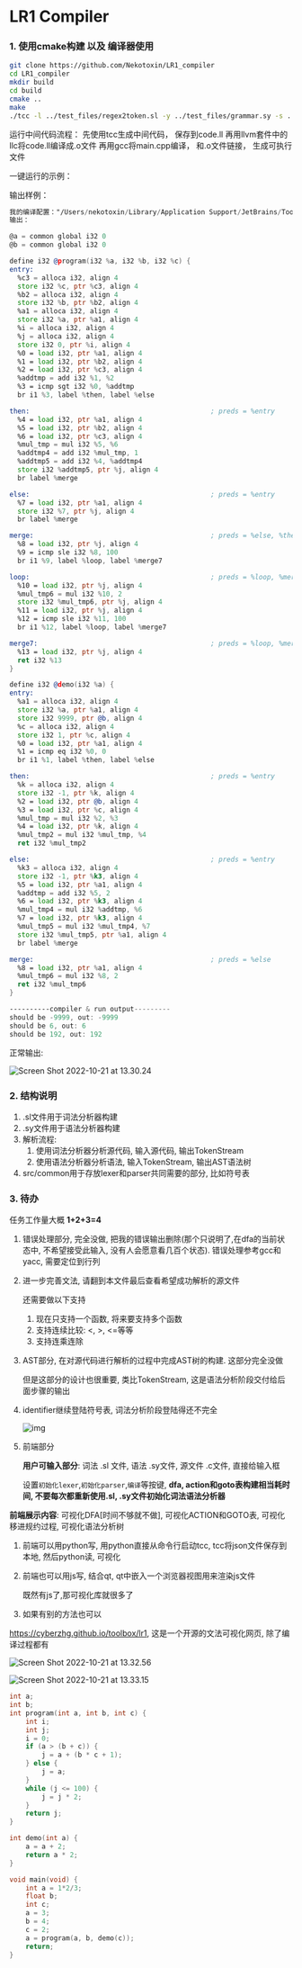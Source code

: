 # LR1 Compiler

### 1. 使用cmake构建 以及 编译器使用

```sh
git clone https://github.com/Nekotoxin/LR1_compiler
cd LR1_compiler
mkdir build
cd build
cmake ..
make
./tcc -l ../test_files/regex2token.sl -y ../test_files/grammar.sy -s ../test_files/test.c
```
运行中间代码流程：
先使用tcc生成中间代码， 保存到code.ll
再用llvm套件中的llc将code.ll编译成.o文件
再用gcc将main.cpp编译， 和.o文件链接， 生成可执行文件

一键运行的示例：

输出样例：
```asm
我的编译配置："/Users/nekotoxin/Library/Application Support/JetBrains/Toolbox/apps/CLion/ch-0/222.4167.35/CLion.app/Contents/bin/cmake/mac/bin/cmake" --build /Users/nekotoxin/workspace/gitclone/LR1_compiler/cmake-build-debug --target tcc -j 6 &&  /Users/nekotoxin/workspace/gitclone/LR1_compiler/cmake-build-debug/tcc -l ../test_files/regex2token.sl -y ../test_files/grammar.sy -s ../test_files/test.c && llc code.ll -filetype=obj -o test.o && gcc main.cpp test.o -o test && ./test
输出：

@a = common global i32 0
@b = common global i32 0

define i32 @program(i32 %a, i32 %b, i32 %c) {
entry:
  %c3 = alloca i32, align 4
  store i32 %c, ptr %c3, align 4
  %b2 = alloca i32, align 4
  store i32 %b, ptr %b2, align 4
  %a1 = alloca i32, align 4
  store i32 %a, ptr %a1, align 4
  %i = alloca i32, align 4
  %j = alloca i32, align 4
  store i32 0, ptr %i, align 4
  %0 = load i32, ptr %a1, align 4
  %1 = load i32, ptr %b2, align 4
  %2 = load i32, ptr %c3, align 4
  %addtmp = add i32 %1, %2
  %3 = icmp sgt i32 %0, %addtmp
  br i1 %3, label %then, label %else

then:                                             ; preds = %entry
  %4 = load i32, ptr %a1, align 4
  %5 = load i32, ptr %b2, align 4
  %6 = load i32, ptr %c3, align 4
  %mul_tmp = mul i32 %5, %6
  %addtmp4 = add i32 %mul_tmp, 1
  %addtmp5 = add i32 %4, %addtmp4
  store i32 %addtmp5, ptr %j, align 4
  br label %merge

else:                                             ; preds = %entry
  %7 = load i32, ptr %a1, align 4
  store i32 %7, ptr %j, align 4
  br label %merge

merge:                                            ; preds = %else, %then
  %8 = load i32, ptr %j, align 4
  %9 = icmp sle i32 %8, 100
  br i1 %9, label %loop, label %merge7

loop:                                             ; preds = %loop, %merge
  %10 = load i32, ptr %j, align 4
  %mul_tmp6 = mul i32 %10, 2
  store i32 %mul_tmp6, ptr %j, align 4
  %11 = load i32, ptr %j, align 4
  %12 = icmp sle i32 %11, 100
  br i1 %12, label %loop, label %merge7

merge7:                                           ; preds = %loop, %merge
  %13 = load i32, ptr %j, align 4
  ret i32 %13
}

define i32 @demo(i32 %a) {
entry:
  %a1 = alloca i32, align 4
  store i32 %a, ptr %a1, align 4
  store i32 9999, ptr @b, align 4
  %c = alloca i32, align 4
  store i32 1, ptr %c, align 4
  %0 = load i32, ptr %a1, align 4
  %1 = icmp eq i32 %0, 0
  br i1 %1, label %then, label %else

then:                                             ; preds = %entry
  %k = alloca i32, align 4
  store i32 -1, ptr %k, align 4
  %2 = load i32, ptr @b, align 4
  %3 = load i32, ptr %c, align 4
  %mul_tmp = mul i32 %2, %3
  %4 = load i32, ptr %k, align 4
  %mul_tmp2 = mul i32 %mul_tmp, %4
  ret i32 %mul_tmp2

else:                                             ; preds = %entry
  %k3 = alloca i32, align 4
  store i32 -1, ptr %k3, align 4
  %5 = load i32, ptr %a1, align 4
  %addtmp = add i32 %5, 2
  %6 = load i32, ptr %k3, align 4
  %mul_tmp4 = mul i32 %addtmp, %6
  %7 = load i32, ptr %k3, align 4
  %mul_tmp5 = mul i32 %mul_tmp4, %7
  store i32 %mul_tmp5, ptr %a1, align 4
  br label %merge

merge:                                            ; preds = %else
  %8 = load i32, ptr %a1, align 4
  %mul_tmp6 = mul i32 %8, 2
  ret i32 %mul_tmp6
}

----------compiler & run output---------
should be -9999, out: -9999
should be 6, out: 6
should be 192, out: 192
```


正常输出:

![Screen Shot 2022-10-21 at 13.30.24](https://user-images.githubusercontent.com/75596353/197121504-f0977be8-aed6-49a6-b273-be5d1e7db001.png)

### 2. 结构说明

1. .sl文件用于词法分析器构建
2. .sy文件用于语法分析器构建
3. 解析流程:
    1. 使用词法分析器分析源代码, 输入源代码, 输出TokenStream
    2. 使用语法分析器分析语法, 输入TokenStream, 输出AST语法树
4. src/common用于存放lexer和parser共同需要的部分, 比如符号表

### 3. 待办

任务工作量大概 **1+2+3=4**

1. 错误处理部分, 完全没做, 把我的错误输出删除(那个只说明了,在dfa的当前状态中, 不希望接受此输入, 没有人会愿意看几百个状态). 错误处理参考gcc和yacc, 需要定位到行列

2. 进一步完善文法, 请翻到本文件最后查看希望成功解析的源文件

   还需要做以下支持

    1. 现在只支持一个函数, 将来要支持多个函数
    2. 支持连续比较: <, >, <=等等
    3. 支持连乘连除

3. AST部分, 在对源代码进行解析的过程中完成AST树的构建. 这部分完全没做

   但是这部分的设计也很重要, 类比TokenStream, 这是语法分析阶段交付给后面步骤的输出

4. identifier继续登陆符号表, 词法分析阶段登陆得还不完全

   ![img](https://img-blog.csdnimg.cn/img_convert/765e08990e400c91e821996783f57ad9.png)

5. 前端部分

   **用户可输入部分**: 词法 .sl 文件, 语法 .sy文件, 源文件 .c文件, 直接给输入框

   设置`初始化lexer`,`初始化parser`,`编译`等按键, **dfa, action和goto表构建相当耗时间, 不要每次都重新使用.sl, .sy文件初始化词法语法分析器**

**前端展示内容**: 可视化DFA[时间不够就不做], 可视化ACTION和GOTO表, 可视化移进规约过程, 可视化语法分析树

1. 前端可以用python写, 用python直接从命令行启动tcc, tcc将json文件保存到本地, 然后python读, 可视化

2. 前端也可以用js写, 结合qt, qt中嵌入一个浏览器视图用来渲染js文件

   既然有js了,那可视化库就很多了

3. 如果有别的方法也可以

https://cyberzhg.github.io/toolbox/lr1, 这是一个开源的文法可视化网页, 除了编译过程都有

![Screen Shot 2022-10-21 at 13.32.56](https://user-images.githubusercontent.com/75596353/197121530-3c5a3dfd-ee26-4670-abda-07e6c9a164eb.png)

![Screen Shot 2022-10-21 at 13.33.15](https://user-images.githubusercontent.com/75596353/197121548-4d0f2f86-052c-48e5-8cd2-d527f532662b.png)


```c
int a;
int b;
int program(int a, int b, int c) {
    int i;
    int j;
    i = 0;
    if (a > (b + c)) {
        j = a + (b * c + 1);
    } else {
        j = a;
    }
    while (j <= 100) {
        j = j * 2;
    }
    return j;
}

int demo(int a) {
    a = a + 2;
    return a * 2;
}

void main(void) {
    int a = 1*2/3;
    float b;
    int c;
    a = 3;
    b = 4;
    c = 2;
    a = program(a, b, demo(c));
    return;
}
```

